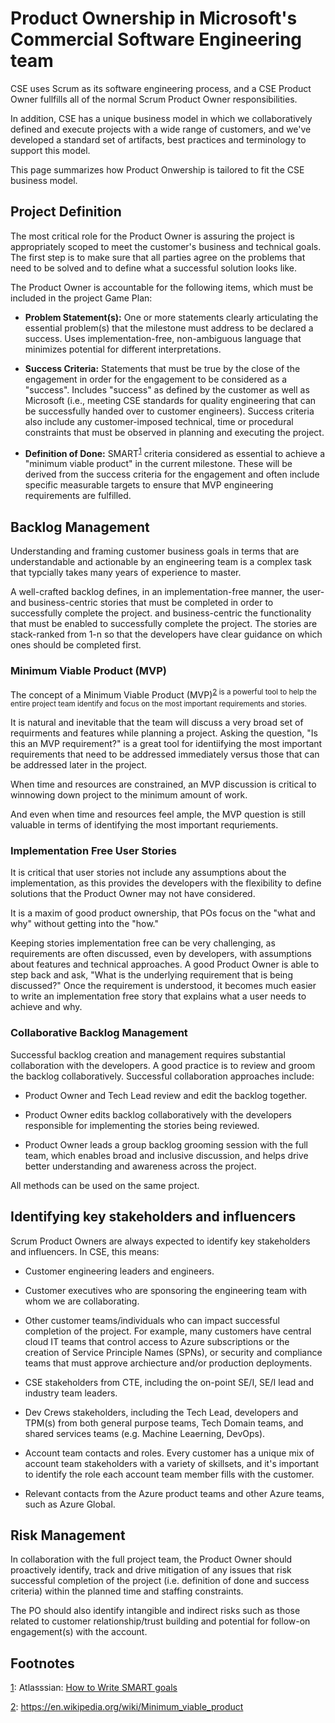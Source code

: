 # Product Ownership in Microsoft's Commercial Software Engineering team

CSE uses Scrum as its software engineering process, and a CSE Product Owner fullfills all of the normal Scrum Product Owner responsibilities.

In addition, CSE has a unique business model in which we collaboratively defined and execute projects with a wide range of customers, and we've developed a standard set of artifacts, best practices and terminology to support this model.

This page summarizes how Product Onwership is tailored to fit the CSE business model.

## Project Definition

The most critical role for the Product Owner is assuring the project is appropriately scoped to meet the customer's business and technical goals. The first step is to make sure that all parties agree on the problems that need to be solved and to define what a successful solution looks like.

The Product Owner is accountable for the following items, which must be included in the project Game Plan:

* **Problem Statement(s):** One or more statements clearly articulating the essential problem(s) that the milestone must address to be declared a success.  Uses implementation-free, non-ambiguous language that minimizes potential for different interpretations.

* **Success Criteria:** Statements that must be true by the close of the engagement in order for the engagement to be considered as a "success".  Includes "success" as defined by the customer as well as Microsoft (i.e., meeting CSE standards for quality engineering that can be successfully handed over to customer engineers).  Success criteria also include any customer-imposed technical, time or procedural constraints that must be observed in planning and executing the project.

* **Definition of Done:** SMART<sup>[1](#smart)</sup> criteria considered as essential to achieve a "minimum viable product" in the current milestone.  These will be derived from the success criteria for the engagement and often include specific measurable targets to ensure that MVP engineering requirements are fulfilled.

## Backlog Management

Understanding and framing customer business goals in terms that are understandable and actionable by an engineering team is a complex task that typcially takes many years of experience to master.

A well-crafted backlog defines, in an implementation-free manner, the user- and business-centric stories that must be completed in order to successfully complete the project. and business-centric the functionality that must be enabled to successfully complete the project. The stories are stack-ranked from 1-n so that the developers have clear guidance on which ones should be completed first.

### Minimum Viable Product (MVP)

The concept of a Minimum Viable Product (MVP)<sup>[2](#mvp) is a powerful tool to help the entire project team identify and focus on the most important requirements and stories.

It is natural and inevitable that the team will discuss a very broad set of requirments and features while planning a project. Asking the question, "Is this an MVP requirement?" is a great tool for identiifying the most important requirements that need to be addressed immediately versus those that can be addressed later in the project.

When time and resources are constrained, an MVP discussion is critical to winnowing down project to the minimum amount of work.

And even when time and resources feel ample, the MVP question is still valuable in terms of identifying the most important requriements.

### Implementation Free User Stories

It is critical that user stories not include any assumptions about the implementation, as this provides the developers with the flexibility to define solutions that the Product Owner may not have considered. 

It is a maxim of good product ownership, that POs focus on the "what and why" without getting into the "how." 

Keeping stories implementation free can be very challenging, as requirements are often discussed, even by developers, with assumptions about features and technical approaches. A good Product Owner is able to step back and ask, "What is the underlying requirement that is being discussed?" Once the requirement is understood, it becomes much easier to write an implementation free story that explains what a user needs to achieve and why.

### Collaborative Backlog Management

Successful backlog creation and management requires substantial collaboration with the developers. A good practice is to review and groom the backlog collaboratively. Successful collaboration approaches include:

* Product Owner and Tech Lead review and edit the backlog together.

* Product Owner edits backlog collaboratively with the developers responsible for implementing the stories being reviewed.

* Product Owner leads a group backlog grooming session with the full team, which enables broad and inclusive discussion, and helps drive better understanding and awareness across the project.

All methods can be used on the same project.

## Identifying key stakeholders and influencers

Scrum Product Owners are always expected to identify key stakeholders and influencers. In CSE, this means:

* Customer engineering leaders and engineers.

* Customer executives who are sponsoring the engineering team with whom we are collaborating.

* Other customer teams/individuals who can impact successful completion of the project. For example, many customers have central cloud IT teams that control access to Azure subscriptions or the creation of Service Principle Names (SPNs), or security and compliance teams that must approve archiecture and/or production deployments.

* CSE stakeholders from CTE, including the on-point SE/I, SE/I lead and industry team leaders.

* Dev Crews stakeholders, including the Tech Lead, developers and TPM(s) from both general purpose teams, Tech Domain teams, and shared services teams (e.g. Machine Leaerning, DevOps).

* Account team contacts and roles. Every customer has a unique mix of account team stakeholders with a variety of skillsets, and it's important to identify the role each account team member fills with the customer.

* Relevant contacts from the Azure product teams and other Azure teams, such as Azure Global.

## Risk Management

In collaboration with the full project team, the Product Owner should  proactively identify, track and drive mitigation of any issues that risk successful completion of the project (i.e. definition of done and success criteria) within the planned time and staffing constraints.

The PO should also identify intangible and indirect risks such as those related to customer relationship/trust building and potential for follow-on engagement(s) with the account.

## Footnotes

<a href="#smart">1</a>: Atlasssian: [How to Write SMART goals](https://www.atlassian.com/blog/productivity/how-to-write-smart-goals)

<a href="#mvp">2</a>: https://en.wikipedia.org/wiki/Minimum_viable_product